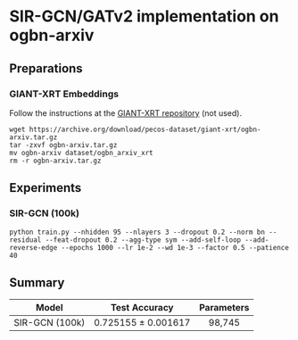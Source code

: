 # SIR-GCN/GATv2 implementation on ogbn-arxiv

## Preparations

### GIANT-XRT Embeddings

Follow the instructions at the [GIANT-XRT repository](https://github.com/amzn/pecos/tree/mainline/examples/giant-xrt) (not used).

```
wget https://archive.org/download/pecos-dataset/giant-xrt/ogbn-arxiv.tar.gz
tar -zxvf ogbn-arxiv.tar.gz
mv ogbn-arxiv dataset/ogbn_arxiv_xrt
rm -r ogbn-arxiv.tar.gz
```

## Experiments

### SIR-GCN (100k)

```
python train.py --nhidden 95 --nlayers 3 --dropout 0.2 --norm bn --residual --feat-dropout 0.2 --agg-type sym --add-self-loop --add-reverse-edge --epochs 1000 --lr 1e-2 --wd 1e-3 --factor 0.5 --patience 40
```

## Summary

|     Model     |    Test Accuracy    | Parameters |
| :------------: | :------------------: | :--------: |
| SIR-GCN (100k) | 0.725155 ± 0.001617 |   98,745   |
